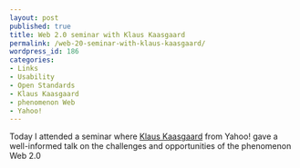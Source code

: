 ```yaml
---
layout: post
published: true
title: Web 2.0 seminar with Klaus Kaasgaard
permalink: /web-20-seminar-with-klaus-kaasgaard/
wordpress_id: 186
categories:
- Links
- Usability
- Open Standards
- Klaus Kaasgaard
- phenomenon Web
- Yahoo!
---
```



Today I attended a seminar where <a href="http://blog.klauskaasgaard.com/">Klaus Kaasgaard</a> from Yahoo! gave a well-informed talk on the challenges and opportunities of the phenomenon Web 2.0
